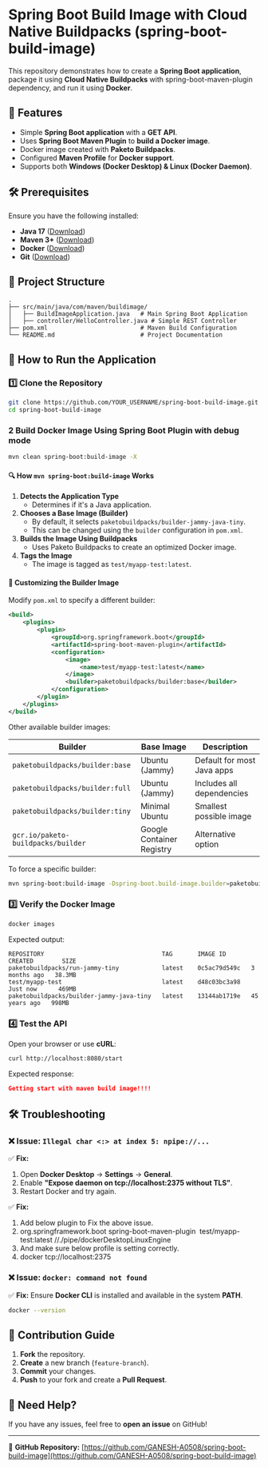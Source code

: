 # Spring Boot Build Image with Cloud Native Buildpacks (spring-boot-build-image)

This repository demonstrates how to create a **Spring Boot application**, package it using **Cloud Native Buildpacks**  with spring-boot-maven-plugin dependency, and run it using **Docker**.

## 🚀 Features
- Simple **Spring Boot application** with a **GET API**.
- Uses **Spring Boot Maven Plugin** to **build a Docker image**.
- Docker image created with **Paketo Buildpacks**.
- Configured **Maven Profile** for **Docker support**.
- Supports both **Windows (Docker Desktop) & Linux (Docker Daemon)**.

## 🛠 Prerequisites
Ensure you have the following installed:

- **Java 17** ([Download](https://adoptopenjdk.net/))
- **Maven 3+** ([Download](https://maven.apache.org/download.cgi))
- **Docker** ([Download](https://www.docker.com/get-started))
- **Git** ([Download](https://git-scm.com/downloads))

## 📂 Project Structure
```
.
├── src/main/java/com/maven/buildimage/
│   ├── BuildImageApplication.java   # Main Spring Boot Application
│   ├── controller/HelloController.java # Simple REST Controller
├── pom.xml                          # Maven Build Configuration
└── README.md                        # Project Documentation
```

## 🎯 How to Run the Application

### 1️⃣ Clone the Repository
```sh
git clone https://github.com/YOUR_USERNAME/spring-boot-build-image.git
cd spring-boot-build-image
```

### 2️ Build Docker Image Using Spring Boot Plugin with debug mode
```sh
mvn clean spring-boot:build-image -X
```

#### 🔍 How `mvn spring-boot:build-image` Works

1. **Detects the Application Type**
   - Determines if it's a Java application.
2. **Chooses a Base Image (Builder)**
   - By default, it selects `paketobuildpacks/builder-jammy-java-tiny`.
   - This can be changed using the `builder` configuration in `pom.xml`.
3. **Builds the Image Using Buildpacks**
   - Uses Paketo Buildpacks to create an optimized Docker image.
4. **Tags the Image**
   - The image is tagged as `test/myapp-test:latest`.

#### 📌 Customizing the Builder Image

Modify `pom.xml` to specify a different builder:

```xml
<build>
    <plugins>
        <plugin>
            <groupId>org.springframework.boot</groupId>
            <artifactId>spring-boot-maven-plugin</artifactId>
            <configuration>
                <image>
                    <name>test/myapp-test:latest</name>
                </image>
                <builder>paketobuildpacks/builder:base</builder>
            </configuration>
        </plugin>
    </plugins>
</build>
```

Other available builder images:

| Builder | Base Image | Description |
|---------|-----------|-------------|
| `paketobuildpacks/builder:base` | Ubuntu (Jammy) | Default for most Java apps |
| `paketobuildpacks/builder:full` | Ubuntu (Jammy) | Includes all dependencies |
| `paketobuildpacks/builder:tiny` | Minimal Ubuntu | Smallest possible image |
| `gcr.io/paketo-buildpacks/builder` | Google Container Registry | Alternative option |

To force a specific builder:

```sh
mvn spring-boot:build-image -Dspring-boot.build-image.builder=paketobuildpacks/builder:full
```

### 3️⃣ Verify the Docker Image
```sh
docker images
```
Expected output:
```
REPOSITORY                                 TAG       IMAGE ID       CREATED        SIZE
paketobuildpacks/run-jammy-tiny            latest    0c5ac79d549c   3 months ago   38.3MB
test/myapp-test                            latest    d48c03bc3a98   Just now      469MB
paketobuildpacks/builder-jammy-java-tiny   latest    13144ab1719e   45 years ago   998MB

```

### 4️⃣ Test the API
Open your browser or use **cURL**:
```sh
curl http://localhost:8080/start
```
Expected response:
```json
Getting start with maven build image!!!!
```

## 🛠 Troubleshooting
### ❌ Issue: `Illegal char <:> at index 5: npipe://...`
✅ **Fix:**
1. Open **Docker Desktop** → **Settings** → **General**.
2. Enable **"Expose daemon on tcp://localhost:2375 without TLS"**.
3. Restart Docker and try again.

✅ **Fix:**
1. Add below plugin to Fix the above issue.
2.   <plugin>
				<groupId>org.springframework.boot</groupId>
				<artifactId>spring-boot-maven-plugin</artifactId>
				<configuration>
					<image>
						<name>test/myapp-test:latest</name>
					</image>
					<docker>
						<host>//./pipe/dockerDesktopLinuxEngine</host>
					</docker>
				</configuration>
			</plugin>
3. And make sure below profile is setting correctly.
4. <profiles>
		<profile>
			<id>docker</id>
			<properties>
				<docker.host>tcp://localhost:2375</docker.host>
			</properties>
		</profile>
	</profiles>

### ❌ Issue: `docker: command not found`
✅ **Fix:**
Ensure **Docker CLI** is installed and available in the system **PATH**.
```sh
docker --version
```

## 📌 Contribution Guide
1. **Fork** the repository.
2. **Create** a new branch (`feature-branch`).
3. **Commit** your changes.
4. **Push** to your fork and create a **Pull Request**.

## 💬 Need Help?
If you have any issues, feel free to **open an issue** on GitHub!

---
🔗 **GitHub Repository:** [https://github.com/GANESH-A0508/spring-boot-build-image](https://github.com/GANESH-A0508/spring-boot-build-image)
